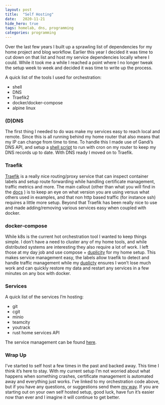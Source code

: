 ```yaml
---
layout:	post
title:	"Self Hosting"
date:	2020-11-21
hide_hero: true
tags: homelab, dns, programming
categories: programming
---
```


  Over the last few years I built up a sprawling list of dependencies for my home project and blog workflow. Earlier this year I decided it was time to cut down on that list and host my service dependencies locally where I could. While it took me a while I reached a point where I no longer tweak the setup week to week and decided it was time to write up the process.

A quick list of the tools I used for orchestration:

* shell
* DNS
* Traefik2
* docker/docker-compose
* alpine linux

### (D)DNS

The first thing I needed to do was make my services easy to reach local and remote. Since this is all running behind my home router that also means that my IP can change from time to time. To handle this I made use of Gandi’s DNS API, and setup a [shell script](https://github.com/georgr/erx-gandi-nat-ddns) to run with cron on my router to keep my DNS records up to date. With DNS ready I moved on to Traefik.

### Traefik

[Traefik](https://traefik.io/) is a really nice routing/proxy service that can inspect container labels and setup route forwarding while handling certificate management, traffic metrics and more. The main callout (other than what you will find in the [docs](https://doc.traefik.io/traefik/v2.3/) ) is to keep an eye on what version you are using versus what others used in examples, and that non http based traffic (for instance ssh) requires a little more setup. Beyond that Traefik has been really nice to use and made adding/removing various services easy when coupled with docker.

### docker-compose

While k8s is the current hot orchestration tool I wanted to keep things simple. I don’t have a need to cluster any of my home tools, and while distributed systems are interesting they also require a lot of work. I left those at my day job and use compose + [duplicity](https://github.com/n0mn0m/duplicity-helpers.git/) for my home setup. This makes service management easy, the labels allow traefik to detect and handle traffic management while my [duplicty](http://duplicity.nongnu.org/) ensures I won’t lose much work and can quickly restore my data and restart any services in a few minutes on any box with docker.

### Services

A quick list of the services I’m hosting:

* git
* cgit
* minio
* teamcity
* youtrack
* rust home services API

The service management can be found [here](https://github.com/n0mn0m/arcade.git/tree/).

### Wrap Up

I’ve started to self host a few times in the past and backed away. This time I think it’s here to stay. With my current setup I’m not worried about what happens when something crashes, certificate management is automated away and everything just works. I’ve linked to my orchestration code above, but if you have any questions, or suggestions send them [my way](mailto:contact@burningdaylight.io). If you are starting out on your own self hosted setup, good luck, have fun it’s easier now than ever and I imagine it will continue to get better.

  